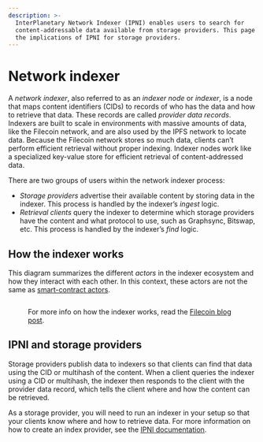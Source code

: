 ```yaml
---
description: >-
  InterPlanetary Network Indexer (IPNI) enables users to search for
  content-addressable data available from storage providers. This page discusses
  the implications of IPNI for storage providers.
---
```


# Network indexer

A _network indexer_, also referred to as an _indexer node_ or _indexer_, is a node that maps content identifiers (CIDs) to records of who has the data and how to retrieve that data. These records are called _provider data records_. Indexers are built to scale in environments with massive amounts of data, like the Filecoin network, and are also used by the IPFS network to locate data. Because the Filecoin network stores so much data, clients can’t perform efficient retrieval without proper indexing. Indexer nodes work like a specialized key-value store for efficient retrieval of content-addressed data.

There are two groups of users within the network indexer process:

* _Storage providers_ advertise their available content by storing data in the indexer. This process is handled by the indexer’s _ingest_ logic.
* _Retrieval clients_ query the indexer to determine which storage providers have the content and what protocol to use, such as Graphsync, Bitswap, etc. This process is handled by the indexer’s _find_ logic.

## How the indexer works

This diagram summarizes the different _actors_ in the indexer ecosystem and how they interact with each other. In this context, these actors are not the same as [smart-contract actors](../../smart-contracts/filecoin-evm-runtime/actor-types.md).

<figure><img src="https://docs.filecoin.io/storage-provider/architecture/network-indexer/indexer.png" alt=""><figcaption><p>For more info on how the indexer works, read the <a href="https://filecoin.io/blog/posts/how-does-the-network-indexer-work/">Filecoin blog post</a>.</p></figcaption></figure>

## IPNI and storage providers

Storage providers publish data to indexers so that clients can find that data using the CID or multihash of the content. When a client queries the indexer using a CID or multihash, the indexer then responds to the client with the provider data record, which tells the client where and how the content can be retrieved.

As a storage provider, you will need to run an indexer in your setup so that your clients know where and how to retrieve data. For more information on how to create an index provider, see the [IPNI documentation](https://github.com/ipni/storetheindex/blob/main/doc/creating-an-index-provider.md).
